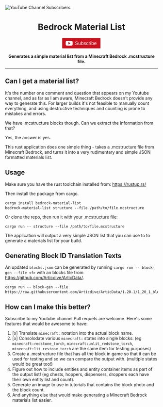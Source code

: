 ![YouTube Channel Subscribers](https://img.shields.io/youtube/channel/subscribers/UCXgqRZv7bHsKzwYBrtA9DFA?label=Youtube%20Subscribers&logo=Alaydriem&style=flat-square)

<div align="center">

  <h1>Bedrock Material List</h1>

<a href="https://www.youtube.com/@Alaydriem"><img src="https://raw.githubusercontent.com/alaydriem/bedrock-material-list/master/docs/subscribe.png" width="140"/></a>

  <p>
    <strong>Generates a simple material list from a Minecraft Bedrock .mcstructure file.</strong>
  </p>
  <hr />
</div>

## Can I get a material list?

It's the number one comment and question that appears on my Youtube channel, and as far as I am aware, Minecraft Bedrock doesn't provide any way to generate this. For larger builds it's not feasible to manually count everything, and using destructive techniques and counting is prone to mistakes and errors.

We have .mcstructure blocks though. Can we extract the information from that?

Yes, the answer is yes.

This rust application does one simple thing - takes a .mcstructure file from Minecraft Bedrock, and turns it into a very rudimentary and simple JSON formatted materials list.

## Usage

Make sure you have the rust toolchain installed from: https://rustup.rs/

Then install the package from cargo.

```
cargo install bedrock-material-list
bedrock-material-list structure --file /path/to/file.mcstructure
```

Or clone the repo, then run it with your .mcstructure file:

```
cargo run -- structure --file /path/to/file.mcstructure
```

The application will output a very simple JSON list that you can use to to generate a materials list for your build.

## Generating Block ID Translation Texts

An updated `blocks.json` can be generated by running `cargo run -- block-gen --file <f>` with an blocks file from https://github.com/Articdive/ArticData/.

```
cargo run -- block-gen --file
https://raw.githubusercontent.com/Articdive/ArticData/1.20.1/1_20_1_blocks.json
```

## How can I make this better?

Subscribe to my Youtube channel.Pull requets are welcome. Here's some features that would be awesome to have:

1. [x] Translate `minecraft:` notation into the actual block name.
2. [x] Consolodate various `minecraft:` states into single blocks: (eg `minecraft:redstone_torch`, `minecraft:unlit_redstone_torch`, `minecraft:lit_restone_torch` are the same item for testing purposes)
3. Create a .mcstructure file that has all the block in game so that it can be used for testing and so we can compare the output with. (multiple states would be great too!)
4. Figure out how to include entities and entity container items as part of the output list! (eg chests, hoppers, dispensers, droppers each have their own entity list and count).
5. Generate an image to use in tutorials that contains the block photo and the block count.
6. And anything else that would make generating a Minecraft Bedrock materials list easier.
